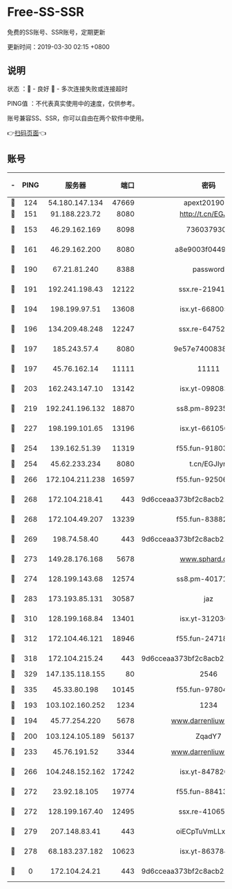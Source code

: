 # Free-SS-SSR

免费的SS账号、SSR账号，定期更新

更新时间：2019-03-30 02:15 +0800

## 说明

状态     ：🙂 - 良好 🙁 - 多次连接失败或连接超时

PING值   ：不代表真实使用中的速度，仅供参考。

账号兼容SS、SSR，你可以自由在两个软件中使用。

👉[扫码页面](https://liesauer.github.io/Free-SS-SSR/)👈

## 账号

|-|PING|服务器|端口|密码|加密方式|区域|
|:----:|:----:|:-----:|-----:|:----:|:----:|:----:|
|🙂|124|54.180.147.134|47669|apext2019001|chacha20|KR|
|🙂|151|91.188.223.72|8080|http://t.cn/EGJIyrl|rc4-md5|RU|
|🙂|153|46.29.162.169|8098|7360379305|aes-256-cfb||
|🙂|161|46.29.162.200|8080|a8e9003f0449cea5|chacha20-ietf|RU|
|🙂|190|67.21.81.240|8388|password|aes-256-cfb|US|
|🙂|191|192.241.198.43|12122|ssx.re-21941720|aes-256-cfb|US|
|🙂|194|198.199.97.51|13608|isx.yt-66800500|aes-256-cfb|US|
|🙂|196|134.209.48.248|12247|ssx.re-64752924|aes-256-cfb|US|
|🙂|197|185.243.57.4|8080|9e57e7400838a01e|chacha20-ietf|US|
|🙂|197|45.76.162.14|11111|11111|aes-256-cfb|SG|
|🙂|203|162.243.147.10|13142|isx.yt-09808373|aes-256-cfb|US|
|🙂|219|192.241.196.132|18870|ss8.pm-89235292|aes-256-cfb|US|
|🙂|227|198.199.101.65|13196|isx.yt-66105036|aes-256-cfb|US|
|🙂|254|139.162.51.39|11319|f55.fun-91803010|aes-256-cfb|SG|
|🙂|254|45.62.233.234|8080|t.cn/EGJIyrl|rc4-md5|CA|
|🙂|266|172.104.211.238|16597|f55.fun-92506432|aes-256-cfb|US|
|🙂|268|172.104.218.41|443|9d6cceaa373bf2c8acb22e60b6a58be6|aes-256-cfb|US|
|🙂|268|172.104.49.207|13239|f55.fun-83882442|aes-256-cfb|SG|
|🙂|269|198.74.58.40|443|9d6cceaa373bf2c8acb22e60b6a58be6|aes-256-cfb|US|
|🙂|273|149.28.176.168|5678|www.sphard.com|aes-256-cfb|AU|
|🙂|274|128.199.143.68|12574|ss8.pm-40171422|aes-256-cfb|SG|
|🙂|283|173.193.85.131|30587|jaz|aes-256-cfb|US|
|🙂|310|128.199.168.84|13401|isx.yt-31203634|aes-256-cfb|SG|
|🙂|312|172.104.46.121|18946|f55.fun-24718503|aes-256-cfb|SG|
|🙂|318|172.104.215.24|443|9d6cceaa373bf2c8acb22e60b6a58be6|aes-256-cfb|US|
|🙂|329|147.135.118.155|80|2546|chacha20|US|
|🙂|335|45.33.80.198|10145|f55.fun-97804502|aes-256-cfb|US|
|🙂|193|103.102.160.252|1234|1234|rc4-md5|JP|
|🙂|194|45.77.254.220|5678|www.darrenliuwei.com|aes-256-cfb|SG|
|🙂|200|103.124.105.189|56137|ZqadY7|chacha20|US|
|🙂|233|45.76.191.52|3344|www.darrenliuwei.com|aes-256-cfb|JP|
|🙂|266|104.248.152.162|17242|isx.yt-84782037|aes-256-cfb|SG|
|🙂|272|23.92.18.105|19774|f55.fun-88413753|aes-256-cfb|US|
|🙂|272|128.199.167.40|12495|ssx.re-41065683|aes-256-cfb|SG|
|🙂|279|207.148.83.41|443|oiECpTuVmLLxk4Ts|aes-256-cfb|AU|
|🙁|278|68.183.237.182|10623|isx.yt-86378455|aes-256-cfb|SG|
|🙁|0|172.104.24.21|443|9d6cceaa373bf2c8acb22e60b6a58be6|aes-256-cfb|US|
